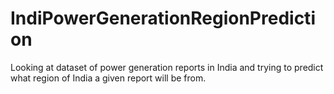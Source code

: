 # IndiPowerGenerationRegionPrediction
Looking at dataset of power generation reports in India and trying to predict what region of India a given report will be from.
